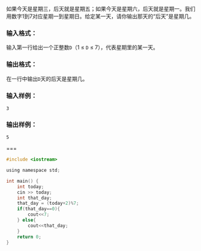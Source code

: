 如果今天是星期三，后天就是星期五；如果今天是星期六，后天就是星期一。我们用数字1到7对应星期一到星期日。给定某一天，请你输出那天的“后天”是星期几。

### 输入格式：

输入第一行给出一个正整数`D`（1 ≤ `D` ≤ 7），代表星期里的某一天。

### 输出格式：

在一行中输出`D`天的后天是星期几。

### 输入样例：

```in
3
```

### 输出样例：

```out
5
```

===

```C
#include <iostream>

using namespace std;

int main() {
    int today;
    cin >> today;
    int that_day;
    that_day = (today+2)%7;
    if(that_day==0){
        cout<<7;
    } else{
        cout<<that_day;
    }
    return 0;
}
```